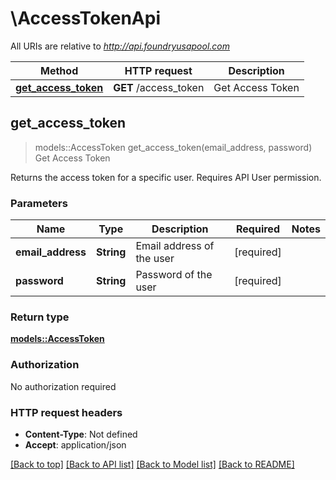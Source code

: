 # \AccessTokenApi

All URIs are relative to *http://api.foundryusapool.com*

Method | HTTP request | Description
------------- | ------------- | -------------
[**get_access_token**](AccessTokenApi.md#get_access_token) | **GET** /access_token | Get Access Token



## get_access_token

> models::AccessToken get_access_token(email_address, password)
Get Access Token

Returns the access token for a specific user. Requires API User permission.

### Parameters


Name | Type | Description  | Required | Notes
------------- | ------------- | ------------- | ------------- | -------------
**email_address** | **String** | Email address of the user | [required] |
**password** | **String** | Password of the user | [required] |

### Return type

[**models::AccessToken**](AccessToken.md)

### Authorization

No authorization required

### HTTP request headers

- **Content-Type**: Not defined
- **Accept**: application/json

[[Back to top]](#) [[Back to API list]](../README.md#documentation-for-api-endpoints) [[Back to Model list]](../README.md#documentation-for-models) [[Back to README]](../README.md)

